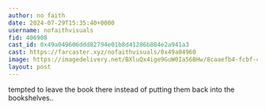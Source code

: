 ```yaml
---
author: no faith
date: 2024-07-29T15:35:40+0000
username: nofaithvisuals
fid: 406908
cast_id: 0x49a049606ddd82794e01b8d41286b884e2a941a3
cast: https://farcaster.xyz/nofaithvisuals/0x49a04960
image: https://imagedelivery.net/BXluQx4ige9GuW0Ia56BHw/8caaefb4-fcbf-4f02-7da9-9c6bede04400/original
layout: post
---
```


tempted to leave the book there instead of putting them back into the bookshelves..

<img src='https://imagedelivery.net/BXluQx4ige9GuW0Ia56BHw/8caaefb4-fcbf-4f02-7da9-9c6bede04400/original' alt='' referrerpolicy='no-referrer'/>
